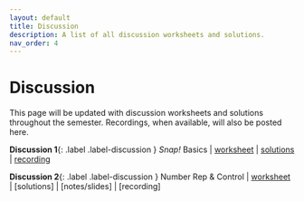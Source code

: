 ```yaml
---
layout: default
title: Discussion
description: A list of all discussion worksheets and solutions.
nav_order: 4
---
```


# Discussion

This page will be updated with discussion worksheets and solutions throughout the semester. Recordings, when available, will also be posted here.

**Discussion 1**{: .label .label-discussion } <i>Snap!</i> Basics | [worksheet](https://drive.google.com/file/d/1FYqoSXdRHBbi2fAHnQUgLg820ZAxQQ76/view?.usp=sharing) | [solutions](https://drive.google.com/file/d/1vKiGNXdeY_2gkThozq6pKHChqYKcNfOq/view?usp=share_link) | [recording](https://drive.google.com/drive/folders/1cGZWt5oODo_nACtizxK6zeP8d6Opv_Ws?usp=share_link)

**Discussion 2**{: .label .label-discussion } Number Rep & Control | [worksheet](https://drive.google.com/file/d/1lVZbumCtExCa2hiLArgBAUmQzFbBCu4n/view?usp=share_link) | [solutions] | [notes/slides] | [recording]